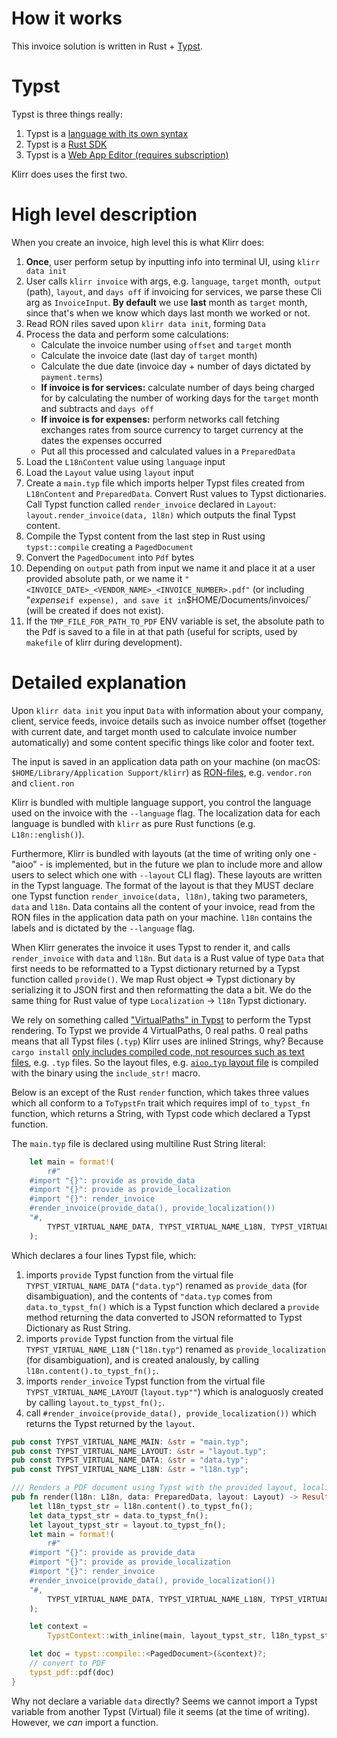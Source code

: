 # How it works

This invoice solution is written in Rust + [Typst](https://github.com/typst/typst).

# Typst

Typst is three things really:

1. Typst is a [language with its own syntax](https://typst.app/docs/reference/syntax/)
1. Typst is a [Rust SDK](https://github.com/typst/typst)
1. Typst is a [Web App Editor (requires subscription)](https://typst.app/docs/web-app/)

Klirr does uses the first two.

# High level description

When you create an invoice, high level this is what Klirr does:

1. **Once**, user perform setup by inputting info into terminal UI, using `klirr data init`
1. User calls `klirr invoice` with args, e.g. `language`, `target` month,` output` (path), `layout`, and `days off` if invoicing for services, we parse these Cli arg as `InvoiceInput`. **By default** we use **last** month as `target` month, since that's when we know which days last month we worked or not.
1. Read RON riles saved upon `klirr data init`, forming `Data`
1. Process the data and perform some calculations:
    - Calculate the invoice number using `offset` and `target` month
    - Calculate the invoice date (last day of `target` month)
    - Calculate the due date (invoice day + number of days dictated by `payment.terms`)
    - **If invoice is for services:** calculate number of days being charged for by calculating the number of working days for the `target` month and subtracts and `days off`
    - **If invoice is for expenses:** perform networks call fetching exchanges rates from source currency to target currency at the dates the expenses occurred
    - Put all this processed and calculated values in a `PreparedData`
1. Load the `L18nContent` value using `language` input
1. Load the `Layout` value using `layout` input
1. Create a `main.typ` file which imports helper Typst files created from `L18nContent` and `PreparedData`. Convert Rust values to Typst dictionaries. Call Typst function called `render_invoice` declared in `Layout`: `layout.render_invoice(data, 1l8n)` which outputs the final Typst content.
1. Compile the Typst content from the last step in Rust using `typst::compile` creating a `PagedDocument`
1. Convert the `PagedDocument` into `Pdf` bytes
1. Depending on `output` path from input we name it and place it at a user provided absolute path, or we name it `"<INVOICE_DATE>_<VENDOR_NAME>_<INVOICE_NUMBER>.pdf"` (or including "_expense_`if expense), and save it in`$HOME/Documents/invoices/` (will be created if does not exist).
1. If the `TMP_FILE_FOR_PATH_TO_PDF` ENV variable is set, the absolute path to the Pdf is saved to a file in at that path (useful for scripts, used by `makefile` of klirr during development).

# Detailed explanation

Upon `klirr data init` you input `Data` with information about your company, client, service feeds, invoice details such as invoice number offset (together with current date, and target month used to calculate invoice number automatically) and some content specific things like color and footer text.

The input is saved in an application data path on your machine (on macOS: `$HOME/Library/Application Support/klirr`) as [RON-files][ron], e.g. `vendor.ron` and `client.ron`

Klirr is bundled with multiple language support, you control the language used on the invoice with the `--language` flag. The localization data for each language is bundled with `klirr` as pure Rust functions (e.g. `L18n::english()`).

Furthermore, Klirr is bundled with layouts (at the time of writing only one - "aioo" - is implemented, but in the future we plan to include more and allow users to select which one with `--layout` CLI flag). These layouts are written in the Typst language. The format of the layout is that they MUST declare one Typst function `render_invoice(data, l18n)`, taking two parameters, `data` and `l18n`. Data
contains all the content of your invoice, read from the RON files in the application data path on your machine. `l18n` contains the labels and is dictated by the `--language` flag.

When Klirr generates the invoice it uses Typst to render it, and calls `render_invoice` with `data` and `l18n`. But `data` is a Rust value
of type `Data` that first needs to be reformatted to a Typst dictionary returned by a Typst function called `provide()`. We map Rust object => Typst dictionary by serializing it to JSON first and then reformatting the data a bit. We do the same thing for Rust value of type `Localization` -> `l18n` Typst dictionary.

We rely on something called ["VirtualPaths" in Typst](https://docs.rs/typst/latest/typst/syntax/struct.VirtualPath.html) to perform the Typst rendering. To Typst we provide 4 VirtualPaths, 0 real paths. 0 real paths means that all Typst files (`.typ`) Klirr uses are inlined Strings, why? Because `cargo install` [only includes compiled code, not resources such as text files](https://users.rust-lang.org/t/cargo-handling-of-resource-files/109780/2?u=sajjon), e.g. `.typ` files. So the layout files, e.g. [`aioo.typ` layout file](crates/core/layouts/aioo.typ) is compiled with the binary using the `include_str!` macro.

Below is an except of the Rust `render` function, which takes three values which all conform to a `ToTypstFn` trait which requires impl of `to_typst_fn` function, which returns a String, with Typst code which declared a Typst function.

The `main.typ` file is declared using multiline Rust String literal:

```rust
    let main = format!(
        r#"
    #import "{}": provide as provide_data
    #import "{}": provide as provide_localization
    #import "{}": render_invoice
    #render_invoice(provide_data(), provide_localization())
    "#,
        TYPST_VIRTUAL_NAME_DATA, TYPST_VIRTUAL_NAME_L18N, TYPST_VIRTUAL_NAME_LAYOUT
    );

```

Which declares a four lines Typst file, which:

1. imports `provide` Typst function from the virtual file `TYPST_VIRTUAL_NAME_DATA` (`"data.typ"`) renamed as `provide_data` (for disambiguation), and the contents of `"data.typ` comes from `data.to_typst_fn()` which is a Typst function which declared a `provide` method returning the data converted to JSON reformatted to Typst Dictionary as Rust String.
1. imports `provide` Typst function from the virtual file `TYPST_VIRTUAL_NAME_L18N` (`"l18n.typ"`) renamed as `provide_localization` (for disambiguation), and is created analously, by calling `l18n.content().to_typst_fn();`.
1. imports `render_invoice` Typst function from the virtual file `TYPST_VIRTUAL_NAME_LAYOUT` (`layout.typ""`) which is analoguosly created by calling `layout.to_typst_fn();`.
1. call `#render_invoice(provide_data(), provide_localization())` which returns the Typst returned by the `layout`.

```rust
pub const TYPST_VIRTUAL_NAME_MAIN: &str = "main.typ";
pub const TYPST_VIRTUAL_NAME_LAYOUT: &str = "layout.typ";
pub const TYPST_VIRTUAL_NAME_DATA: &str = "data.typ";
pub const TYPST_VIRTUAL_NAME_L18N: &str = "l18n.typ";

/// Renders a PDF document using Typst with the provided layout, localization, and data.
pub fn render(l18n: L18n, data: PreparedData, layout: Layout) -> Result<Pdf> {
    let l18n_typst_str = l18n.content().to_typst_fn();
    let data_typst_str = data.to_typst_fn();
    let layout_typst_str = layout.to_typst_fn();
    let main = format!(
        r#"
    #import "{}": provide as provide_data
    #import "{}": provide as provide_localization
    #import "{}": render_invoice
    #render_invoice(provide_data(), provide_localization())
    "#,
        TYPST_VIRTUAL_NAME_DATA, TYPST_VIRTUAL_NAME_L18N, TYPST_VIRTUAL_NAME_LAYOUT
    );

    let context =
        TypstContext::with_inline(main, layout_typst_str, l18n_typst_str, data_typst_str)?;

    let doc = typst::compile::<PagedDocument>(&context)?;
    // convert to PDF
    typst_pdf::pdf(doc)
}
```

Why not declare a variable `data` directly? Seems we cannot import a Typst variable from another Typst (Virtual) file it seems (at the time of writing). However, we _can_ import a function.

[ron]: (https://github.com/ron-rs/ron)

